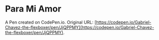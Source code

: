 # Para Mi Amor

A Pen created on CodePen.io. Original URL: [https://codepen.io/Gabriel-Chavez-the-flexboxer/pen/JjQPPMY](https://codepen.io/Gabriel-Chavez-the-flexboxer/pen/JjQPPMY).

